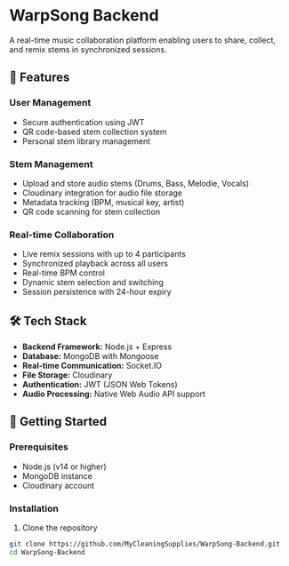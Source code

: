 # WarpSong Backend

A real-time music collaboration platform enabling users to share, collect, and remix stems in synchronized sessions.

## 🎵 Features

### User Management
- Secure authentication using JWT
- QR code-based stem collection system
- Personal stem library management

### Stem Management
- Upload and store audio stems (Drums, Bass, Melodie, Vocals)
- Cloudinary integration for audio file storage
- Metadata tracking (BPM, musical key, artist)
- QR code scanning for stem collection

### Real-time Collaboration
- Live remix sessions with up to 4 participants
- Synchronized playback across all users
- Real-time BPM control
- Dynamic stem selection and switching
- Session persistence with 24-hour expiry

## 🛠 Tech Stack

- **Backend Framework:** Node.js + Express
- **Database:** MongoDB with Mongoose
- **Real-time Communication:** Socket.IO
- **File Storage:** Cloudinary
- **Authentication:** JWT (JSON Web Tokens)
- **Audio Processing:** Native Web Audio API support

## 🚀 Getting Started

### Prerequisites
- Node.js (v14 or higher)
- MongoDB instance
- Cloudinary account

### Installation

1. Clone the repository
```bash
git clone https://github.com/MyCleaningSupplies/WarpSong-Backend.git
cd WarpSong-Backend
